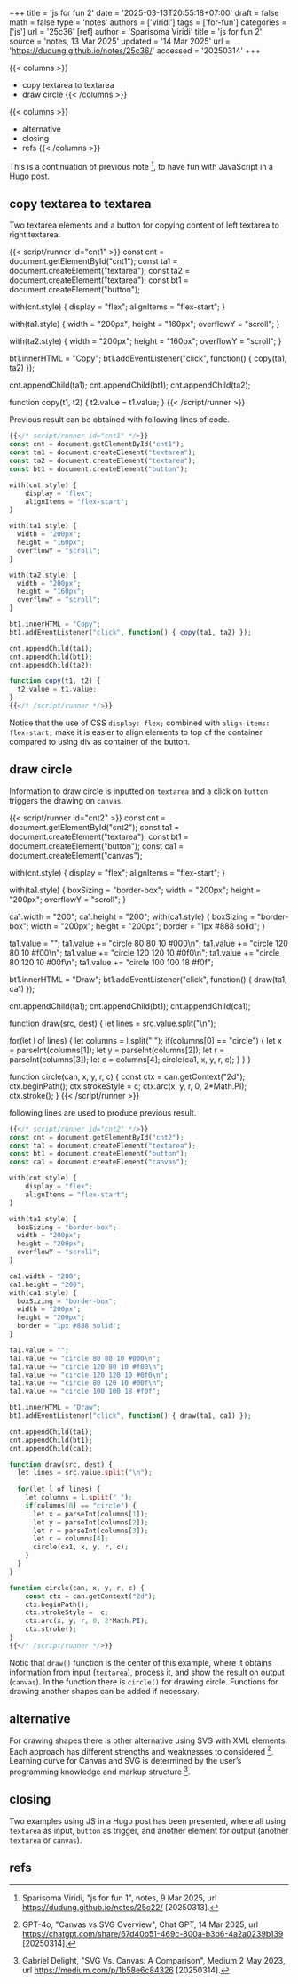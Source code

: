 +++
title = 'js for fun 2'
date = '2025-03-13T20:55:18+07:00'
draft = false
math = false
type = 'notes'
authors = ['viridi']
tags = ['for-fun']
categories = ['js']
url = '25c36'
[ref]
author = 'Sparisoma Viridi'
title = 'js for fun 2'
source = 'notes, 13 Mar 2025'
updated = '14 Mar 2025'
url = 'https://dudung.github.io/notes/25c36/'
accessed = '20250314'
+++

{{< columns >}}
+ copy textarea to textarea
+ draw circle
{{< /columns >}}

{{< columns >}}
+ alternative
+ closing
+ refs
{{< /columns >}}

<!--more-->

This is a continuation of previous note [^viridi_2025], to have fun with JavaScript in a Hugo post.


## copy textarea to textarea
Two textarea elements and a button for copying content of left textarea to right textarea.

{{< script/runner id="cnt1" >}}
const cnt = document.getElementById("cnt1");
const ta1 = document.createElement("textarea");
const ta2 = document.createElement("textarea");
const bt1 = document.createElement("button");

with(cnt.style) {
    display = "flex";
    alignItems = "flex-start";
}

with(ta1.style) {
  width = "200px";
  height = "160px";
  overflowY = "scroll";
}

with(ta2.style) {
  width = "200px";
  height = "160px";
  overflowY = "scroll";
}

bt1.innerHTML = "Copy";
bt1.addEventListener("click", function() { copy(ta1, ta2) });

cnt.appendChild(ta1);
cnt.appendChild(bt1);
cnt.appendChild(ta2);

function copy(t1, t2) {
  t2.value = t1.value;
}
{{< /script/runner >}}

Previous result can be obtained with following lines of code.

```php
{{</* script/runner id="cnt1" */>}}
const cnt = document.getElementById("cnt1");
const ta1 = document.createElement("textarea");
const ta2 = document.createElement("textarea");
const bt1 = document.createElement("button");

with(cnt.style) {
    display = "flex";
    alignItems = "flex-start";
}

with(ta1.style) {
  width = "200px";
  height = "160px";
  overflowY = "scroll";
}

with(ta2.style) {
  width = "200px";
  height = "160px";
  overflowY = "scroll";
}

bt1.innerHTML = "Copy";
bt1.addEventListener("click", function() { copy(ta1, ta2) });

cnt.appendChild(ta1);
cnt.appendChild(bt1);
cnt.appendChild(ta2);

function copy(t1, t2) {
  t2.value = t1.value;
}
{{</* /script/runner */>}}
```

Notice that the use of CSS `display: flex;` combined with `align-items: flex-start;` make it is easier to align elements to top of the container compared to using div as container of the button.


## draw circle
Information to draw circle is inputted on `textarea` and a click on `button` triggers the drawing on `canvas`.

{{< script/runner id="cnt2" >}}
const cnt = document.getElementById("cnt2");
const ta1 = document.createElement("textarea");
const bt1 = document.createElement("button");
const ca1 = document.createElement("canvas");

with(cnt.style) {
    display = "flex";
    alignItems = "flex-start";
}

with(ta1.style) {
  boxSizing = "border-box";
  width = "200px";
  height = "200px";
  overflowY = "scroll";
}

ca1.width = "200";
ca1.height = "200"; 
with(ca1.style) {
  boxSizing = "border-box";
  width = "200px";
  height = "200px";
  border = "1px #888 solid";
}

ta1.value = "";
ta1.value += "circle 80 80 10 #000\n";
ta1.value += "circle 120 80 10 #f00\n";
ta1.value += "circle 120 120 10 #0f0\n";
ta1.value += "circle 80 120 10 #00f\n";
ta1.value += "circle 100 100 18 #f0f";

bt1.innerHTML = "Draw";
bt1.addEventListener("click", function() { draw(ta1, ca1) });

cnt.appendChild(ta1);
cnt.appendChild(bt1);
cnt.appendChild(ca1);

function draw(src, dest) {
  let lines = src.value.split("\n");
  
  for(let l of lines) {
	let columns = l.split(" ");
	if(columns[0] == "circle") {
	  let x = parseInt(columns[1]);
	  let y = parseInt(columns[2]);
	  let r = parseInt(columns[3]);
	  let c = columns[4];
	  circle(ca1, x, y, r, c);
	}
  }
}

function circle(can, x, y, r, c) {
	const ctx = can.getContext("2d");
	ctx.beginPath();
	ctx.strokeStyle =  c;
	ctx.arc(x, y, r, 0, 2*Math.PI);
	ctx.stroke();
}
{{< /script/runner >}}

following lines are used to produce previous result.

```php
{{</* script/runner id="cnt2" */>}}
const cnt = document.getElementById("cnt2");
const ta1 = document.createElement("textarea");
const bt1 = document.createElement("button");
const ca1 = document.createElement("canvas");

with(cnt.style) {
    display = "flex";
    alignItems = "flex-start";
}

with(ta1.style) {
  boxSizing = "border-box";
  width = "200px";
  height = "200px";
  overflowY = "scroll";
}

ca1.width = "200";
ca1.height = "200"; 
with(ca1.style) {
  boxSizing = "border-box";
  width = "200px";
  height = "200px";
  border = "1px #888 solid";
}

ta1.value = "";
ta1.value += "circle 80 80 10 #000\n";
ta1.value += "circle 120 80 10 #f00\n";
ta1.value += "circle 120 120 10 #0f0\n";
ta1.value += "circle 80 120 10 #00f\n";
ta1.value += "circle 100 100 18 #f0f";

bt1.innerHTML = "Draw";
bt1.addEventListener("click", function() { draw(ta1, ca1) });

cnt.appendChild(ta1);
cnt.appendChild(bt1);
cnt.appendChild(ca1);

function draw(src, dest) {
  let lines = src.value.split("\n");
  
  for(let l of lines) {
	let columns = l.split(" ");
	if(columns[0] == "circle") {
	  let x = parseInt(columns[1]);
	  let y = parseInt(columns[2]);
	  let r = parseInt(columns[3]);
	  let c = columns[4];
	  circle(ca1, x, y, r, c);
	}
  }
}

function circle(can, x, y, r, c) {
	const ctx = can.getContext("2d");
	ctx.beginPath();
	ctx.strokeStyle =  c;
	ctx.arc(x, y, r, 0, 2*Math.PI);
	ctx.stroke();
}
{{</* /script/runner */>}}
```

Notic that `draw()` function is the center of this example, where it obtains information from input (`textarea`), process it, and show the result on output (`canvas`). In the function there is `circle()` for drawing circle. Functions for drawing another shapes can be added if necessary.


## alternative
For drawing shapes there is other alternative using SVG with XML elements. Each approach has different strengths and weaknesses to considered [^gpt-4o]. Learning curve for Canvas and SVG is determined by the user’s programming knowledge and markup structure [^delighth_2023].


## closing
Two examples using JS in a Hugo post has been presented, where all using `textarea` as input, `button` as trigger, and another element for output (another `textarea` or `canvas`).


## refs
[^delighth_2023]: Gabriel Delight, "SVG Vs. Canvas: A Comparison", Medium 2 May 2023, url https://medium.com/p/1b58e6c84326 [20250314].
[^gpt-4o]: GPT-4o, "Canvas vs SVG Overview", Chat GPT, 14 Mar 2025, url https://chatgpt.com/share/67d40b51-469c-800a-b3b6-4a2a0239b139 [20250314].
[^viridi_2025]: Sparisoma Viridi, "js for fun 1", notes, 9 Mar 2025, url https://dudung.github.io/notes/25c22/ [20250313].
